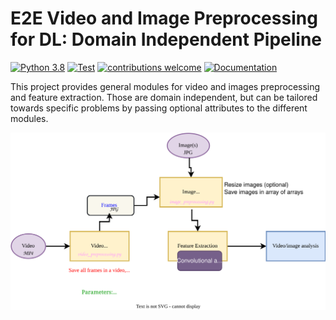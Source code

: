 # E2E Video and Image Preprocessing for DL: Domain Independent Pipeline

[![Python 3.8](https://img.shields.io/badge/python-=%3E3.8-blue.svg)](https://www.python.org/downloads/release/python-3816/)
[![Test](https://github.com/simulamet-host/video_analytics/actions/workflows/testing.yml/badge.svg)](https://github.com/simulamet-host/video_analytics/actions/workflows/testing.yml)
[![contributions welcome](https://img.shields.io/badge/contributions-welcome-brightgreen.svg?style=flat)](https://github.com/simulamet-host/video_analytics/issues)
[![Documentation](https://img.shields.io/badge/api-reference-blue.svg)](https://simulamet-host.github.io/video_analytics/E2Evideo.html) 

This project provides general modules for video and images preprocessing and feature extraction.
Those are domain independent, but can be tailored towards specific problems by passing optional attributes to the different modules.

![system design](System%20Pipeline.drawio.svg)

